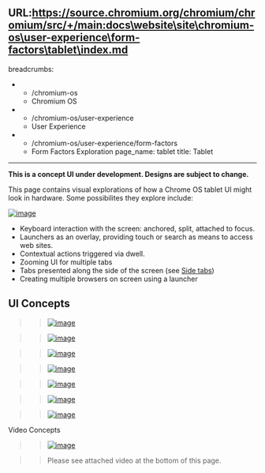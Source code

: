 URL:https://source.chromium.org/chromium/chromium/src/+/main:docs\website\site\chromium-os\user-experience\form-factors\tablet\index.md
---
breadcrumbs:
- - /chromium-os
  - Chromium OS
- - /chromium-os/user-experience
  - User Experience
- - /chromium-os/user-experience/form-factors
  - Form Factors Exploration
page_name: tablet
title: Tablet
---

**This is a concept UI under development. Designs are subject to change.**

This page contains visual explorations of how a Chrome OS tablet UI might look
in hardware. Some possibilites they explore include:

[<img alt="image"
src="/chromium-os/user-experience/form-factors/tablet/Tablet.png">](/chromium-os/user-experience/form-factors/tablet/Tablet.png)

*   Keyboard interaction with the screen: anchored, split, attached to
            focus.
*   Launchers as an overlay, providing touch or search as means to
            access web sites.
*   Contextual actions triggered via dwell.
*   Zooming UI for multiple tabs
*   Tabs presented along the side of the screen (see [Side
            tabs](/chromium-os/user-experience/window-ui))
*   Creating multiple browsers on screen using a launcher

## UI Concepts

> > [<img alt="image"
> > src="/chromium-os/user-experience/form-factors/tablet/tablet2.100.png">](/chromium-os/user-experience/form-factors/tablet/tablet2.100.png)

> > [<img alt="image"
> > src="/chromium-os/user-experience/form-factors/tablet/tablet2.105.png">](/chromium-os/user-experience/form-factors/tablet/tablet2.105.png)

> > [<img alt="image"
> > src="/chromium-os/user-experience/form-factors/tablet/tablet2.106.png">](/chromium-os/user-experience/form-factors/tablet/tablet2.106.png)

> > [<img alt="image"
> > src="/chromium-os/user-experience/form-factors/tablet/tablet2.107.png">](/chromium-os/user-experience/form-factors/tablet/tablet2.107.png)

> > [<img alt="image"
> > src="/chromium-os/user-experience/form-factors/tablet/tablet2.108.png">](/chromium-os/user-experience/form-factors/tablet/tablet2.108.png)

> > [<img alt="image"
> > src="/chromium-os/user-experience/form-factors/tablet/tablet2.141.png">](/chromium-os/user-experience/form-factors/tablet/tablet2.141.png)

> > [<img alt="image"
> > src="/chromium-os/user-experience/form-factors/tablet/tablet2.150.png">](/chromium-os/user-experience/form-factors/tablet/tablet2.150.png)

Video Concepts

> > [<img alt="image"
> > src="/chromium-os/user-experience/form-factors/tablet/video_still.png">](/chromium-os/user-experience/form-factors/tablet/tablet_concept.mp4)

> > Please see attached video at the bottom of this page.
